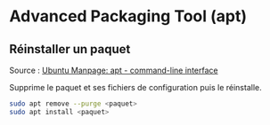 # Advanced Packaging Tool (apt)

## Réinstaller un paquet

Source : [Ubuntu Manpage: apt - command-line interface](https://manpages.ubuntu.com/manpages/xenial/man8/apt.8.html)

Supprime le paquet et ses fichiers de configuration puis le réinstalle.

```bash
sudo apt remove --purge <paquet>
sudo apt install <paquet>
```
